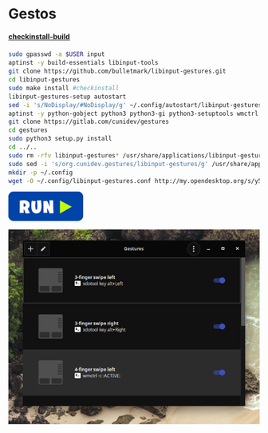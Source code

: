 # Gestos
#### [checkinstall-build](http://my.opendesktop.org/index.php/s/i5g8XbQiAfmGWtj/download)
```bash
sudo gpasswd -a $USER input
aptinst -y build-essentials libinput-tools
git clone https://github.com/bulletmark/libinput-gestures.git
cd libinput-gestures
sudo make install #checkinstall
libinput-gestures-setup autostart
sed -i 's/NoDisplay/#NoDisplay/g' ~/.config/autostart/libinput-gestures.desktop
aptinst -y python-gobject python3 python3-gi python3-setuptools wmctrl xdotool
git clone https://gitlab.com/cunidev/gestures
cd gestures
sudo python3 setup.py install
cd ../..
sudo rm -rfv libinput-gestures* /usr/share/applications/libinput-gestures.desktop
sudo sed -i 's/org.cunidev.gestures/libinput-gestures/g' /usr/share/applications/org.cunidev.gestures.desktop
mkdir -p ~/.config
wget -O ~/.config/libinput-gestures.conf http://my.opendesktop.org/s/y5PDNkKnNywgxwm/download #update-link
```
[![bashrun](../images/bashrun.png)](br:gestures)

![gestures](../images/gestures.png)